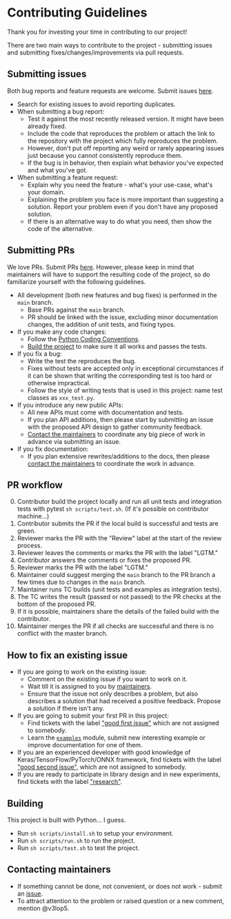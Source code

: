 # Contributing Guidelines

Thank you for investing your time in contributing to our project!

There are two main ways to contribute to the project - submitting issues and submitting
fixes/changes/improvements via pull requests.

## Submitting issues

Both bug reports and feature requests are welcome.
Submit issues [here](https://github.com/V3lop5/python-starter/issues).

* Search for existing issues to avoid reporting duplicates.
* When submitting a bug report:
  * Test it against the most recently released version. It might have been already fixed.
  * Include the code that reproduces the problem or attach the link to the repository with the project which fully reproduces the problem.
  * However, don't put off reporting any weird or rarely appearing issues just because you cannot consistently reproduce them.
  * If the bug is in behavior, then explain what behavior you've expected and what you've got.
* When submitting a feature request:
  * Explain why you need the feature - what's your use-case, what's your domain.
  * Explaining the problem you face is more important than suggesting a solution.
    Report your problem even if you don't have any proposed solution.
  * If there is an alternative way to do what you need, then show the code of the alternative.

## Submitting PRs

We love PRs. Submit PRs [here](https://github.com/V3lop5/python-starter/pulls).
However, please keep in mind that maintainers will have to support the resulting code of the project,
so do familiarize yourself with the following guidelines.

* All development (both new features and bug fixes) is performed in the `main` branch.
  * Base PRs against the `main` branch.
  * PR should be linked with the issue, excluding minor documentation changes, the addition of unit tests, and fixing typos.
* If you make any code changes:
  * Follow the [Python Coding Conventions](https://www.python.org/dev/peps/pep-0008/).
  * [Build the project](#building) to make sure it all works and passes the tests.
* If you fix a bug:
  * Write the test the reproduces the bug.
  * Fixes without tests are accepted only in exceptional circumstances if it can be shown that writing the corresponding test is too hard or otherwise impractical.
  * Follow the style of writing tests that is used in this project: name test classes as `xxx_test.py`.
* If you introduce any new public APIs:
  * All new APIs must come with documentation and tests.
  * If you plan API additions, then please start by submitting an issue with the proposed API design to gather community feedback.
  * [Contact the maintainers](#contacting-maintainers) to coordinate any big piece of work in advance via submitting an issue.
* If you fix documentation:
  * If you plan extensive rewrites/additions to the docs, then please [contact the maintainers](#contacting-maintainers) to coordinate the work in advance.

## PR workflow

0. Contributor build the project locally and run all unit tests and integration tests with pytest `sh scripts/test.sh`. 
   (If it's possible on contributor machine...) 
1. Contributor submits the PR if the local build is successful and tests are green.
2. Reviewer marks the PR with the "Review" label at the start of the review process.
3. Reviewer leaves the comments or marks the PR with the label "LGTM."
4. Contributor answers the comments or fixes the proposed PR.
5. Reviewer marks the PR with the label "LGTM."
6. Maintainer could suggest merging the `main` branch to the PR branch a few times due to changes in the `main` branch.
7. Maintainer runs TC builds (unit tests and examples as integration tests).
8. The TC writes the result (passed or not passed) to the PR checks at the bottom of the proposed PR.
9. If it is possible, maintainers share the details of the failed build with the contributor.
10. Maintainer merges the PR if all checks are successful and there is no conflict with the master branch.

## How to fix an existing issue

* If you are going to work on the existing issue:
  * Comment on the existing issue if you want to work on it. 
  * Wait till it is assigned to you by [maintainers](#contacting-maintainers). 
  * Ensure that the issue not only describes a problem, but also describes a solution that had received a positive feedback. Propose a solution if there isn't any.
* If you are going to submit your first PR in this project:
  * Find tickets with the label ["good first issue"](https://github.com/V3lop5/python-starter/issues?q=is%3Aissue+is%3Aopen+label%3A%22good+first+issue%22+no%3Aassignee) 
    which are not assigned to somebody.
  * Learn the [`examples`](https://github.com/V3lop5/python-starter/tree/main/examples) module, submit new interesting example or improve documentation for one of them.
* If you are an experienced developer with good knowledge of Keras/TensorFlow/PyTorch/ONNX framework, find tickets with the label
  ["good second issue"](https://github.com/V3lop5/python-starter/issues?q=is%3Aissue+is%3Aopen+label%3A%22good+second+issue%22+no%3Aassignee),
  which are not assigned to somebody.
* If you are ready to participate in library design and in new experiments, find tickets with the label
  ["research"](https://github.com/V3lop5/python-starter/issues?q=is%3Aissue+is%3Aopen+label%3Aresearch).
  
## Building

This project is built with Python... I guess. 

* Run `sh scripts/install.sh` to setup your environment.
* Run `sh scripts/run.sh` to run the project.
* Run `sh scripts/test.sh` to test the project.
   

## Contacting maintainers

* If something cannot be done, not convenient, or does not work - submit an [issue](#submitting-issues).
* To attract attention to the problem or raised question or a new comment, mention @v3lop5.
